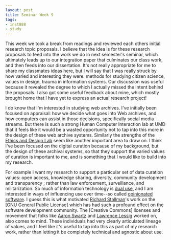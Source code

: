 ```yaml
---
layout: post
title: Seminar Week 9
tags:
- inst888
- study
---
```


This week we took a break from readings and reviewed each others initial research topic proposals. I believe that the idea is for these research proposals to feed into the work we do in next semester's seminar, which ultimately leads up to our integration paper that culminates our class work, and then feeds into our dissertation. It's not really appropriate for me to share my classmates ideas here, but I will say that I was really struck by how varied and interesting they were: methods for studying citizen science, values in design, trauma in information systems. Our discussion was useful because it revealed the degree to which I actually missed the intent behind the proposals. I also got some useful feedback about mine, which mostly brought home that I have yet to express an actual research project! 

I do know that I'm interested in studying web archives. I've initially been focused on appraisal: how we decide what goes into Web archives, and how computers can assist in those decisions, specifically social media streams. But there is such a strong Human Computer Interaction lab at UMD that it feels like it would be a wasted opportunity not to tap into this more in the design of these web archive systems. Similarly the strengths of the [Ethics and Design Lab](http://evidlab.umd.edu/people/) seem like another important area to draw on. I think I've been focused on the digital curation because of my background, but the design of these archival systems, so that they support the varied values of curation is important to me, and is something that I would like to build into my research.

For example I want my research to support a particular set of data curation values: open access, knowledge sharing, diversity, community development and transparency ; rather than law enforcement, surveillance, and militarization. So much of information technology is [dual use], and I am interested in ways of influencing use over time--so called [opinionated software]. I guess this is what motivated [Richard Stallman]'s work on the [GNU General Public License] which has had such a profound effect on the software development community. The [Creative Commons] licenses and movement that folks like [Aaron Swartz] and [Lawrence Lessig] worked on, also comes to mind. These individuals had very clearly articulated lineage of values, and I feel like it's useful to tap into this as part of my research work, rather than letting it be completely technical and agnostic about use. 

[dual use]: https://en.wikipedia.org/wiki/Dual-use_technology
[Richard Stallman]: https://en.wikipedia.org/wiki/Richard_Stallman
[GPL General Public License]: https://en.wikipedia.org/wiki/GNU_General_Public_License
[Aaron Swartz]: https://en.wikipedia.org/wiki/Aaron_Swartz
[Lawrence Lessig]: https://en.wikipedia.org/wiki/Lawrence_Lessig
[opinionated software]: https://gettingreal.37signals.com/ch04_Make_Opinionated_Software.php